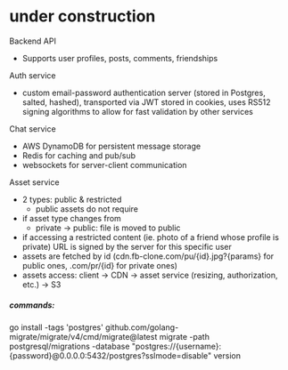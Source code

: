 # under construction
Backend API
-  Supports user profiles, posts, comments, friendships 

Auth service
- custom email-password authentication server (stored in Postgres, salted, hashed), transported via JWT stored in cookies, uses RS512 signing algorithms to allow for fast validation by other services

Chat service
- AWS DynamoDB for persistent message storage
- Redis for caching and pub/sub
- websockets for server-client communication

Asset service
- 2 types: public & restricted
	- public assets do not require 
- if asset type changes from
	- private -> public: file is moved to public
- if accessing a restricted content (ie. photo of a friend whose profile is private) URL is signed by the server for this specific user
- assets are fetched by id (cdn.fb-clone.com/pu/{id}.jpg?{params} for public ones, .com/pr/{id} for private ones)
- assets access: client -> CDN -> asset service (resizing, authorization, etc.) -> S3

##### commands:
go install -tags 'postgres' github.com/golang-migrate/migrate/v4/cmd/migrate@latest
migrate -path postgresql/migrations -database "postgres://{username}:{password}@0.0.0.0:5432/postgres?sslmode=disable" version



